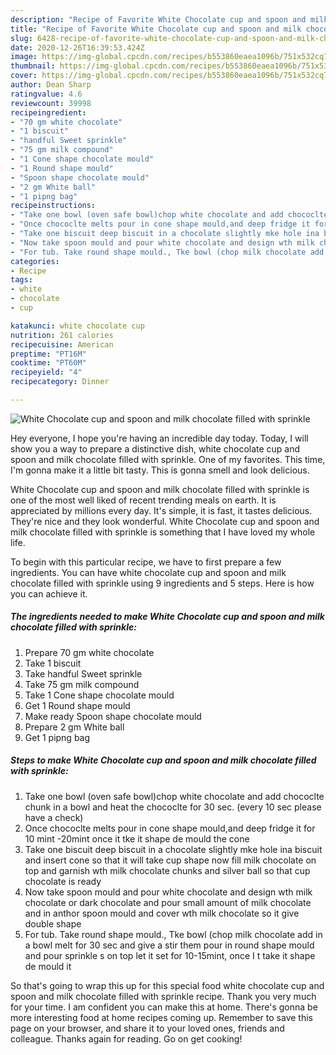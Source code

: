 ```yaml
---
description: "Recipe of Favorite White Chocolate cup and spoon and milk chocolate filled with sprinkle"
title: "Recipe of Favorite White Chocolate cup and spoon and milk chocolate filled with sprinkle"
slug: 6428-recipe-of-favorite-white-chocolate-cup-and-spoon-and-milk-chocolate-filled-with-sprinkle
date: 2020-12-26T16:39:53.424Z
image: https://img-global.cpcdn.com/recipes/b553860eaea1096b/751x532cq70/white-chocolate-cup-and-spoon-and-milk-chocolate-filled-with-sprinkle-recipe-main-photo.jpg
thumbnail: https://img-global.cpcdn.com/recipes/b553860eaea1096b/751x532cq70/white-chocolate-cup-and-spoon-and-milk-chocolate-filled-with-sprinkle-recipe-main-photo.jpg
cover: https://img-global.cpcdn.com/recipes/b553860eaea1096b/751x532cq70/white-chocolate-cup-and-spoon-and-milk-chocolate-filled-with-sprinkle-recipe-main-photo.jpg
author: Dean Sharp
ratingvalue: 4.6
reviewcount: 39998
recipeingredient:
- "70 gm white chocolate"
- "1 biscuit"
- "handful Sweet sprinkle"
- "75 gm milk compound"
- "1 Cone shape chocolate mould"
- "1 Round shape mould"
- "Spoon shape chocolate mould"
- "2 gm White ball"
- "1 pipng bag"
recipeinstructions:
- "Take one bowl (oven safe bowl)chop white chocolate and add chococlte chunk in a bowl and heat the chococlte for 30 sec. (every 10 sec please have a check)"
- "Once chococlte melts pour in cone shape mould,and deep fridge it for 10 mint -20mint once it tke it shape de mould the cone"
- "Take one biscuit deep biscuit in a chocolate slightly mke hole ina biscuit and insert cone so that it will take cup shape now fill milk chocolate on top and garnish wth milk chocolate chunks and silver ball so that cup chocolate is ready"
- "Now take spoon mould and pour white chocolate and design wth milk chocolate or dark chocolate and pour small amount of milk chocolate and in anthor spoon mould and cover wth milk chocolate so it give double shape"
- "For tub. Take round shape mould., Tke bowl (chop milk chocolate add in a bowl melt for 30 sec and give a stir them pour in round shape mould and pour sprinkle s on top let it set for 10-15mint, once I t take it shape de mould it"
categories:
- Recipe
tags:
- white
- chocolate
- cup

katakunci: white chocolate cup 
nutrition: 261 calories
recipecuisine: American
preptime: "PT16M"
cooktime: "PT60M"
recipeyield: "4"
recipecategory: Dinner

---
```



![White Chocolate cup and spoon and milk chocolate filled with sprinkle](https://img-global.cpcdn.com/recipes/b553860eaea1096b/751x532cq70/white-chocolate-cup-and-spoon-and-milk-chocolate-filled-with-sprinkle-recipe-main-photo.jpg)

Hey everyone, I hope you're having an incredible day today. Today, I will show you a way to prepare a distinctive dish, white chocolate cup and spoon and milk chocolate filled with sprinkle. One of my favorites. This time, I'm gonna make it a little bit tasty. This is gonna smell and look delicious.

White Chocolate cup and spoon and milk chocolate filled with sprinkle is one of the most well liked of recent trending meals on earth. It is appreciated by millions every day. It's simple, it is fast, it tastes delicious. They're nice and they look wonderful. White Chocolate cup and spoon and milk chocolate filled with sprinkle is something that I have loved my whole life.




To begin with this particular recipe, we have to first prepare a few ingredients. You can have white chocolate cup and spoon and milk chocolate filled with sprinkle using 9 ingredients and 5 steps. Here is how you can achieve it.

<!--inarticleads1-->

##### The ingredients needed to make White Chocolate cup and spoon and milk chocolate filled with sprinkle:

1. Prepare 70 gm white chocolate
1. Take 1 biscuit
1. Take handful Sweet sprinkle
1. Take 75 gm milk compound
1. Take 1 Cone shape chocolate mould
1. Get 1 Round shape mould
1. Make ready Spoon shape chocolate mould
1. Prepare 2 gm White ball
1. Get 1 pipng bag




<!--inarticleads2-->

##### Steps to make White Chocolate cup and spoon and milk chocolate filled with sprinkle:

1. Take one bowl (oven safe bowl)chop white chocolate and add chococlte chunk in a bowl and heat the chococlte for 30 sec. (every 10 sec please have a check)
1. Once chococlte melts pour in cone shape mould,and deep fridge it for 10 mint -20mint once it tke it shape de mould the cone
1. Take one biscuit deep biscuit in a chocolate slightly mke hole ina biscuit and insert cone so that it will take cup shape now fill milk chocolate on top and garnish wth milk chocolate chunks and silver ball so that cup chocolate is ready
1. Now take spoon mould and pour white chocolate and design wth milk chocolate or dark chocolate and pour small amount of milk chocolate and in anthor spoon mould and cover wth milk chocolate so it give double shape
1. For tub. Take round shape mould., Tke bowl (chop milk chocolate add in a bowl melt for 30 sec and give a stir them pour in round shape mould and pour sprinkle s on top let it set for 10-15mint, once I t take it shape de mould it




So that's going to wrap this up for this special food white chocolate cup and spoon and milk chocolate filled with sprinkle recipe. Thank you very much for your time. I am confident you can make this at home. There's gonna be more interesting food at home recipes coming up. Remember to save this page on your browser, and share it to your loved ones, friends and colleague. Thanks again for reading. Go on get cooking!

